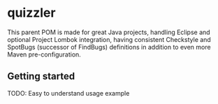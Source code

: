 # quizzler
This parent POM is made for great Java projects, handling 
		Eclipse and optional Project Lombok integration, having consistent Checkstyle 
		and SpotBugs (successor of FindBugs) definitions in addition to even more 
		Maven pre-configuration.

## Getting started
TODO: Easy to understand usage example